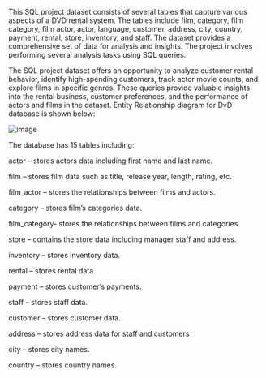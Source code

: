 This SQL project dataset consists of several tables that capture various aspects of a DVD rental system. The tables include film, category, film category, film actor, actor, language, customer, address, city, country, payment, rental, store, inventory, and staff. The dataset provides a comprehensive set of data for analysis and insights. The project involves performing several analysis tasks using SQL queries.

The SQL project dataset offers an opportunity to analyze customer rental behavior, identify high-spending customers, track actor movie counts, and explore films in specific genres. These queries provide valuable insights into the rental business, customer preferences, and the performance of actors and films in the dataset. 
Entity Relationship diagram for DvD database is shown below:



 ![image](https://github.com/Saumya2023/SQL-project/assets/147556091/1c449a82-2d23-4267-8314-8031cd9c0aec)

The database has 15 tables including:

actor – stores actors data including first name and last name.

film – stores film data such as title, release year, length, rating, etc.

film_actor – stores the relationships between films and actors.

category – stores film’s categories data.

film_category- stores the relationships between films and categories.

store – contains the store data including manager staff and address.

inventory – stores inventory data.

rental – stores rental data.

payment – stores customer’s payments.

staff – stores staff data.

customer – stores customer data.

address – stores address data for staff and customers

city – stores city names.

country – stores country names.

